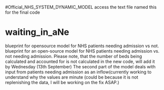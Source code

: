 #Official_NHS_SYSTEM_DYNAMIC_MODEL
access the text file named this for the final code 



# waiting_in_aNe
blueprint for opensource model for NHS patients needing admission vs not.
blueprint for an open-source model for NHS patients needing admission vs. not needing admission. Please note, that the number of beds being calculated and accounted for is not calculated in the new code, will add it by Wednesday (13th September) The second part of the model deals with input from patients needing admission as an inflow(currently working to understand why the values are minute (could be because it is not replenishing the data, I will be working on the fix ASAP.)

